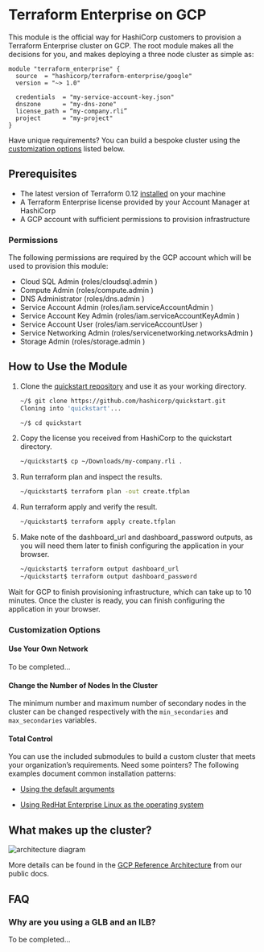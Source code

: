 # Terraform Enterprise on GCP

This module is the official way for HashiCorp customers to
provision a Terraform Enterprise cluster on GCP. The root module makes all the
decisions for you, and makes deploying a three node cluster as simple
as:

```hcl
module "terraform_enterprise" {
  source  = "hashicorp/terraform-enterprise/google"
  version = "~> 1.0"

  credentials  = "my-service-account-key.json"
  dnszone      = "my-dns-zone"
  license_path = “my-company.rli”
  project      = "my-project"
}
```

Have unique requirements? You can build a bespoke cluster using the
[customization options](#customization-options) listed below.

## Prerequisites

- The latest version of Terraform 0.12
  [installed](https://learn.hashicorp.com/terraform/getting-started/install)
  on your machine
- A Terraform Enterprise license provided by your Account Manager at
  HashiCorp
- A GCP account with sufficient permissions to provision infrastructure

### Permissions

The following permissions are required by the GCP account which will be
used to provision this module:

- Cloud SQL Admin (roles/cloudsql.admin )
- Compute Admin (roles/compute.admin )
- DNS Administrator (roles/dns.admin )
- Service Account Admin (roles/iam.serviceAccountAdmin )
- Service Account Key Admin (roles/iam.serviceAccountKeyAdmin )
- Service Account User (roles/iam.serviceAccountUser )
- Service Networking Admin (roles/servicenetworking.networksAdmin )
- Storage Admin (roles/storage.admin )

## How to Use the Module

1. Clone the [quickstart repository](#) and use it as your working
   directory.

   ```sh
   ~/$ git clone https://github.com/hashicorp/quickstart.git
   Cloning into 'quickstart'...

   ~/$ cd quickstart
   ```

1. Copy the license you received from HashiCorp to the quickstart
   directory.

   ```sh
   ~/quickstart$ cp ~/Downloads/my-company.rli .
   ```

1. Run terraform plan and inspect the results.

   ```sh
   ~/quickstart$ terraform plan -out create.tfplan
   ```

1. Run terraform apply and verify the result.

   ```sh
   ~/quickstart$ terraform apply create.tfplan
   ```

1. Make note of the dashboard_url and dashboard_password outputs, as you
   will need them later to finish configuring the application in your
   browser.

   ```sh
   ~/quickstart$ terraform output dashboard_url
   ~/quickstart$ terraform output dashboard_password
   ```

Wait for GCP to finish provisioning infrastructure, which can take up
to 10 minutes. Once the cluster is ready, you can finish configuring
the application in your browser.

### Customization Options

#### Use Your Own Network

To be completed...

#### Change the Number of Nodes In the Cluster

The minimum number and maximum number of secondary nodes in the cluster
can be changed respectively with the `min_secondaries` and
`max_secondaries` variables.

#### Total Control

You can use the included submodules to build a custom cluster that
meets your organization’s requirements. Need some pointers? The
following examples document common installation patterns:

- [Using the default arguments](examples/root-example)

- [Using RedHat Enterprise Linux as the operating system](examples/rhel-production-example)

## What makes up the cluster?

![architecture diagram](https://raw.githubusercontent.com/hashicorp/terraform-google-terraform-enterprise/v0.1.2/assets/gcp_diagram.jpg?raw=true)

More details can be found in the
[GCP Reference Architecture](https://www.terraform.io/docs/enterprise/before-installing/cluster-architecture.html)
from our public docs.

## FAQ

### Why are you using a GLB and an ILB?

To be completed...
